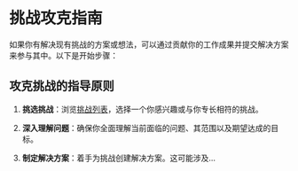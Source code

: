 # 挑战攻克指南

如果你有解决现有挑战的方案或想法，可以通过贡献你的工作成果并提交解决方案来参与其中。以下是开始步骤：

## 攻克挑战的指导原则

1. **挑选挑战**：浏览[挑战列表](list.md)，选择一个你感兴趣或与你专长相符的挑战。

2. **深入理解问题**：确保你全面理解当前面临的问题、其范围以及期望达成的目标。

3. **制定解决方案**：着手为挑战创建解决方案。这可能涉及...